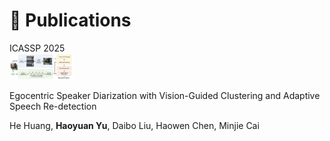 
# 📝 Publications 

<div class='paper-box'><div class='paper-box-image'><div><div class="badge">ICASSP 2025</div><img src='images/egocentric-speaker-diarization.jpg' alt="sym" width="20%"></div></div>
<div class='paper-box-text' markdown="1">

Egocentric Speaker Diarization with Vision-Guided Clustering and Adaptive Speech Re-detection

He Huang, **Haoyuan Yu**, Daibo Liu, Haowen Chen, Minjie Cai

</div>
</div>


